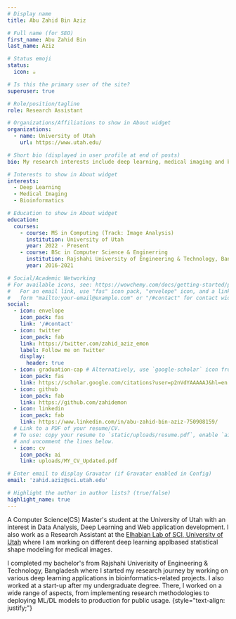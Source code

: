```yaml
---
# Display name
title: Abu Zahid Bin Aziz

# Full name (for SEO)
first_name: Abu Zahid Bin
last_name: Aziz

# Status emoji
status:
  icon: ☕️

# Is this the primary user of the site?
superuser: true

# Role/position/tagline
role: Research Assistant

# Organizations/Affiliations to show in About widget
organizations:
  - name: University of Utah
    url: https://www.utah.edu/

# Short bio (displayed in user profile at end of posts)
bio: My research interests include deep learning, medical imaging and bioinformatics.

# Interests to show in About widget
interests:
  - Deep Learning
  - Medical Imaging
  - Bioinformatics

# Education to show in About widget
education:
  courses:
    - course: MS in Computing (Track: Image Analysis)
      institution: University of Utah
      year: 2022 - Present
    - course: BSc in Computer Science & Enginerring
      institution: Rajshahi University of Engineering & Technology, Bangladesh
      year: 2016-2021

# Social/Academic Networking
# For available icons, see: https://wowchemy.com/docs/getting-started/page-builder/#icons
#   For an email link, use "fas" icon pack, "envelope" icon, and a link in the
#   form "mailto:your-email@example.com" or "/#contact" for contact widget.
social:
  - icon: envelope
    icon_pack: fas
    link: '/#contact'
  - icon: twitter
    icon_pack: fab
    link: https://twitter.com/zahid_aziz_emon
    label: Follow me on Twitter
    display:
      header: true
  - icon: graduation-cap # Alternatively, use `google-scholar` icon from `ai` icon pack
    icon_pack: fas
    link: https://scholar.google.com/citations?user=p2nVdYAAAAAJ&hl=en
  - icon: github
    icon_pack: fab
    link: https://github.com/zahidemon
  - icon: linkedin
    icon_pack: fab
    link: https://www.linkedin.com/in/abu-zahid-bin-aziz-750908159/
  # Link to a PDF of your resume/CV.
  # To use: copy your resume to `static/uploads/resume.pdf`, enable `ai` icons in `params.yaml`,
  # and uncomment the lines below.
  - icon: cv
    icon_pack: ai
    link: uploads/MY_CV_Updated.pdf

# Enter email to display Gravatar (if Gravatar enabled in Config)
email: 'zahid.aziz@sci.utah.edu'

# Highlight the author in author lists? (true/false)
highlight_name: true
---
```


A Computer Science(CS) Master's student at the University of Utah with an interest in Data Analysis, Deep Learning and Web application development. I also work as a Research Assistant at the [Elhabian Lab of SCI, University of Utah](http://www.sci.utah.edu/~shireen/group.html) where I am working on different deep learning applbased statistical shape modeling for medical images. 

I completed my bachelor's from Rajshahi Univerisity of Engineering & Technology, Bangladesh where I started my research journey by working on various deep learning applications in bioinformatics-related projects. I also worked at a start-up after my undergraduate degree. There, I worked on a wide range of aspects, from implementing research methodologies to deploying ML/DL models to production for public usage.
{style="text-align: justify;"}
